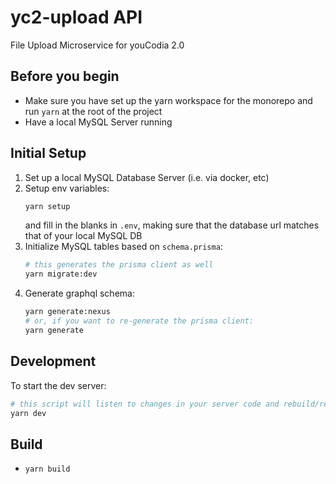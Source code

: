# yc2-upload API

File Upload Microservice for youCodia 2.0

## Before you begin

- Make sure you have set up the yarn workspace for the monorepo and run `yarn` at the root of the project
- Have a local MySQL Server running

## Initial Setup

1. Set up a local MySQL Database Server (i.e. via docker, etc)
2. Setup env variables:
   ```bash
   yarn setup
   ```
   and fill in the blanks in `.env`, making sure that the database url matches that of your local MySQL DB
3. Initialize MySQL tables based on `schema.prisma`:
   ```bash
   # this generates the prisma client as well
   yarn migrate:dev
   ```
4. Generate graphql schema:
   ```bash
   yarn generate:nexus
   # or, if you want to re-generate the prisma client:
   yarn generate
   ```

## Development

To start the dev server:

```bash
# this script will listen to changes in your server code and rebuild/rerun
yarn dev
```

## Build

- `yarn build`
